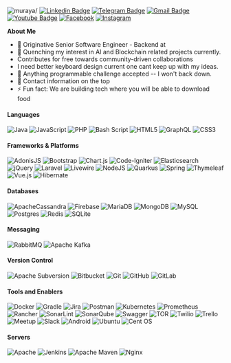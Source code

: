 <img src="https://komarev.com/ghpvc/?username=muraya" style="margin-right: 5px;" alt=muraya/>[![Linkedin Badge](https://img.shields.io/badge/-Muturi%20Muraya-0072b1?style=flat&logo=Linkedin&logoColor=white&link=https://www.linkedin.com/in/muraya-duncan/)](https://www.linkedin.com/in/muraya-duncan/)
[![Telegram Badge](https://img.shields.io/badge/-Telegram-blue?style=flat&logo=telegram&logoColor=white&link=https://t.me/danmuraya/)](https://t.me/danmuraya/)
[![Gmail Badge](https://img.shields.io/badge/-muturi.muraya@gmail.com-c14438?style=flat&logo=Gmail&logoColor=white&link=mailto:muturi.muraya@gmail.com)](mailto:muturi.muraya@gmail.com)
[![Youtube Badge](https://img.shields.io/badge/-Youtube-red?style=flat&logo=youtube&logoColor=white&link=https://www.youtube.com/@milwad)]([https://t.me/danmuraya/](https://www.youtube.com/@milwad))
[![Facebook](https://img.shields.io/badge/Facebook-%231877F2.svg?logo=Facebook&logoColor=white)](https://www.facebook.com/dancunm) [![Instagram](https://img.shields.io/badge/Instagram-%23E4405F.svg?logo=Instagram&logoColor=white)](https://www.instagram.com/danmuraya/)

**About Me**

- 🌟 Originative Senior Software Engineer - Backend at
- 🌱 Quenching my interest in AI and Blockchain related projects currently.
- Contributes for free towards community-driven collaborations
- I need better keyboard design current one cant keep up with my ideas.
- 💬 Anything programmable challenge accepted -- I won't back down.
- 📩 Contact information on the top
- ⚡ Fun fact: We are building tech where you will be able to download food

#### Languages

![Java](https://img.shields.io/badge/java-%23ED8B00.svg?style=flat&logo=openjdk&logoColor=white)
![JavaScript](https://img.shields.io/badge/javascript-%23323330.svg?style=flat&logo=javascript&logoColor=%23F7DF1E)
![PHP](https://img.shields.io/badge/php-%23777BB4.svg?style=flat&logo=php&logoColor=white)
![Bash Script](https://img.shields.io/badge/bash_script-%23121011.svg?style=flat&logo=gnu-bash&logoColor=white)
![HTML5](https://img.shields.io/badge/html5-%23E34F26.svg?style=flat&logo=html5&logoColor=white)
![GraphQL](https://img.shields.io/badge/-GraphQL-E10098?style=flat&logo=graphql&logoColor=white)
![CSS3](https://img.shields.io/badge/css3-%231572B6.svg?style=flat&logo=css3&logoColor=white)

#### Frameworks & Platforms

![AdonisJS](https://img.shields.io/badge/adonisjs-%23220052.svg?style=flat&logo=adonisjs&logoColor=white)
![Bootstrap](https://img.shields.io/badge/bootstrap-%238511FA.svg?style=flat&logo=bootstrap&logoColor=white)
![Chart.js](https://img.shields.io/badge/chart.js-F5788D.svg?style=flat&logo=chart.js&logoColor=white)
![Code-Igniter](https://img.shields.io/badge/CodeIgniter-%23EF4223.svg?style=flat&logo=codeIgniter&logoColor=white)
![Elasticsearch](https://img.shields.io/badge/elasticsearch-%230377CC.svg?style=flat&logo=elasticsearch&logoColor=white)
![jQuery](https://img.shields.io/badge/jquery-%230769AD.svg?style=flat&logo=jquery&logoColor=white)
![Laravel](https://img.shields.io/badge/laravel-%23FF2D20.svg?style=flat&logo=laravel&logoColor=white)
![Livewire](https://img.shields.io/badge/livewire-%234e56a6.svg?style=flat&logo=livewire&logoColor=white)
![NodeJS](https://img.shields.io/badge/node.js-6DA55F?style=flat&logo=node.js&logoColor=white)
![Quarkus](https://img.shields.io/badge/quarkus-%234794EB.svg?style=flat&logo=quarkus&logoColor=white)
![Spring](https://img.shields.io/badge/spring-%236DB33F.svg?style=flat&logo=spring&logoColor=white)
![Thymeleaf](https://img.shields.io/badge/Thymeleaf-%23005C0F.svg?style=flat&logo=Thymeleaf&logoColor=white)
![Vue.js](https://img.shields.io/badge/vuejs-%2335495e.svg?style=flat&logo=vuedotjs&logoColor=%234FC08D)
![Hibernate](https://img.shields.io/badge/Hibernate-59666C?style=flat&logo=Hibernate&logoColor=white)

#### Databases

![ApacheCassandra](https://img.shields.io/badge/cassandra-%231287B1.svg?style=flat&logo=apache-cassandra&logoColor=white)
![Firebase](https://img.shields.io/badge/firebase-a08021?style=flat&logo=firebase&logoColor=ffcd34)
![MariaDB](https://img.shields.io/badge/MariaDB-003545?style=flat&logo=mariadb&logoColor=white)
![MongoDB](https://img.shields.io/badge/MongoDB-%234ea94b.svg?style=flat&logo=mongodb&logoColor=white)
![MySQL](https://img.shields.io/badge/mysql-4479A1.svg?style=flat&logo=mysql&logoColor=white)
![Postgres](https://img.shields.io/badge/postgres-%23316192.svg?style=flat&logo=postgresql&logoColor=white)
![Redis](https://img.shields.io/badge/redis-%23DD0031.svg?style=flat&logo=redis&logoColor=white)
![SQLite](https://img.shields.io/badge/sqlite-%2307405e.svg?style=flat&logo=sqlite&logoColor=white)

#### Messaging

![RabbitMQ](https://img.shields.io/badge/Rabbitmq-FF6600?style=flat&logo=rabbitmq&logoColor=white)
![Apache Kafka](https://img.shields.io/badge/Apache%20Kafka-000?style=flat&logo=apachekafka)

#### Version Control

![Apache Subversion](https://img.shields.io/badge/subversion-%23809CC9.svg?style=flat&logo=subversion&logoColor=white)
![Bitbucket](https://img.shields.io/badge/bitbucket-%230047B3.svg?style=flat&logo=bitbucket&logoColor=white)
![Git](https://img.shields.io/badge/git-%23F05033.svg?style=flat&logo=git&logoColor=white)
![GitHub](https://img.shields.io/badge/github-%23121011.svg?style=flat&logo=github&logoColor=white)
![GitLab](https://img.shields.io/badge/gitlab-%23181717.svg?style=flat&logo=gitlab&logoColor=white)

#### Tools and Enablers
![Docker](https://img.shields.io/badge/docker-%230db7ed.svg?style=flat&logo=docker&logoColor=white)
![Gradle](https://img.shields.io/badge/Gradle-02303A.svg?style=flat&logo=Gradle&logoColor=white)
![Jira](https://img.shields.io/badge/jira-%230A0FFF.svg?style=flat&logo=jira&logoColor=white)
![Postman](https://img.shields.io/badge/Postman-FF6C37?style=flat&logo=postman&logoColor=white)
![Kubernetes](https://img.shields.io/badge/kubernetes-%23326ce5.svg?style=flat&logo=kubernetes&logoColor=white)
![Prometheus](https://img.shields.io/badge/Prometheus-E6522C?style=flat&logo=Prometheus&logoColor=white)
![Rancher](https://img.shields.io/badge/rancher-%230075A8.svg?style=flat&logo=rancher&logoColor=white)
![SonarLint](https://img.shields.io/badge/SonarLint-CB2029?style=flat&logo=SONARLINT&logoColor=white)
![SonarQube](https://img.shields.io/badge/SonarQube-black?style=flat&logo=sonarqube&logoColor=4E9BCD)
![Swagger](https://img.shields.io/badge/-Swagger-%23Clojure?style=flat&logo=swagger&logoColor=white)
![TOR](https://img.shields.io/badge/tor-%237E4798.svg?style=flat&logo=tor-project&logoColor=white)
![Twilio](https://img.shields.io/badge/Twilio-F22F46?style=flat&logo=TwiliologoColor=white)
![Trello](https://img.shields.io/badge/Trello-%23026AA7.svg?style=flat&logo=Trello&logoColor=white)
![Meetup](https://img.shields.io/badge/Meetup-f64363?style=flat&logo=meetup&logoColor=white)
![Slack](https://img.shields.io/badge/Slack-4A154B?style=flat&logo=slack&logoColor=white)
![Android](https://img.shields.io/badge/Android-3DDC84?style=flat&logo=android&logoColor=white)
![Ubuntu](https://img.shields.io/badge/Ubuntu-E95420?style=flat&logo=ubuntu&logoColor=white)
![Cent OS](https://img.shields.io/badge/cent%20os-002260?style=flat&logo=centos&logoColor=F0F0F0)

#### Servers 
![Apache](https://img.shields.io/badge/apache-%23D42029.svg?style=flat&logo=apache&logoColor=white)
![Jenkins](https://img.shields.io/badge/jenkins-%232C5263.svg?style=flat&logo=jenkins&logoColor=white)
![Apache Maven](https://img.shields.io/badge/Apache%20Maven-C71A36?style=flat&logo=Apache%20Maven&logoColor=white)
![Nginx](https://img.shields.io/badge/nginx-%23009639.svg?style=flat&logo=nginx&logoColor=white)
